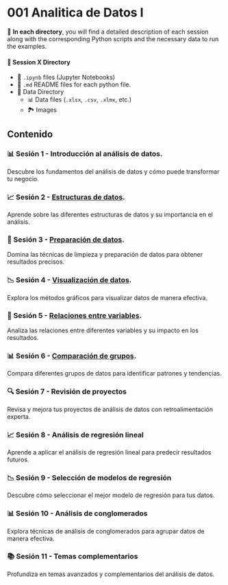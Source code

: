 # 001 Analitica de Datos I

📁 **In each directory**, you will find a detailed description of each session along with the corresponding Python scripts and the necessary data to run the examples.

#### 📂 Session X Directory
- 📓 `.ipynb` files (Jupyter Notebooks)
- 📘 `.md` README files for each python file.
- 📂 Data Directory
  - 📊 Data files (`.xlsx`, `.csv`, `.xlmx`, etc.)
  - 🏞️ Images

## Contenido


### 📊 Sesión 1 - Introducción al análisis de datos.
Descubre los fundamentos del análisis de datos y cómo puede transformar tu negocio.

### 📈 Sesión 2 - [Estructuras de datos](Sesion002/README.md).  
Aprende sobre las diferentes estructuras de datos y su importancia en el análisis.

### 🧹 Sesión 3 - [Preparación de datos](Sesion003/README.md).
Domina las técnicas de limpieza y preparación de datos para obtener resultados precisos.

### 📉 Sesión 4 - [Visualización de datos](Sesion004/README.md).
Explora los métodos gráficos para visualizar datos de manera efectiva.

### 🔗 Sesión 5 - [Relaciones entre variables](Sesion005/README.md).
Analiza las relaciones entre diferentes variables y su impacto en los resultados.

### 📊 Sesión 6 - [Comparación de grupos](Sesion006/README.md).
Compara diferentes grupos de datos para identificar patrones y tendencias.

### 🔍 Sesión 7 - Revisión de proyectos
Revisa y mejora tus proyectos de análisis de datos con retroalimentación experta.

### 📈 Sesión 8 - Análisis de regresión lineal
Aprende a aplicar el análisis de regresión lineal para predecir resultados futuros.

### 📉 Sesión 9 - Selección de modelos de regresión
Descubre cómo seleccionar el mejor modelo de regresión para tus datos.

### 📊 Sesión 10 - Análisis de conglomerados
Explora técnicas de análisis de conglomerados para agrupar datos de manera efectiva.

### 📚 Sesión 11 - Temas complementarios
Profundiza en temas avanzados y complementarios del análisis de datos.
